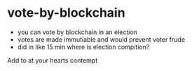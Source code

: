 # vote-by-blockchain
* you can vote by blockchain in an election
* votes are made immutiable and would prevent voter frude
* did in like 15 min where is election compition?

Add to at your hearts contempt
